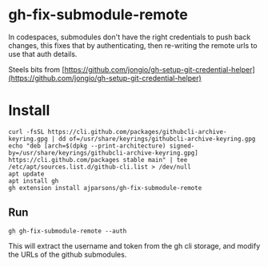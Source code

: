# gh-fix-submodule-remote


In codespaces, submodules don't have the right credentials to push back changes, this fixes that by authenticating, then re-writing the remote urls to use that auth details.

Steels bits from [https://github.com/jongio/gh-setup-git-credential-helper](https://github.com/jongio/gh-setup-git-credential-helper)

# Install

```
curl -fsSL https://cli.github.com/packages/githubcli-archive-keyring.gpg | dd of=/usr/share/keyrings/githubcli-archive-keyring.gpg
echo "deb [arch=$(dpkg --print-architecture) signed-by=/usr/share/keyrings/githubcli-archive-keyring.gpg] https://cli.github.com/packages stable main" | tee /etc/apt/sources.list.d/github-cli.list > /dev/null
apt update
apt install gh
gh extension install ajparsons/gh-fix-submodule-remote
```

## Run


`gh gh-fix-submodule-remote --auth`

This will extract the username and token from the gh cli storage, and modify the URLs of the github submodules. 